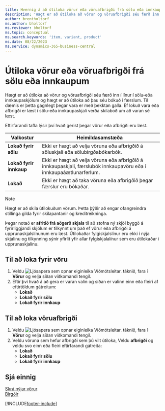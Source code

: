 ```yaml
---
title: Hvernig á að útiloka vörur eða vöruafbrigði frá sölu eða innkaupum
description: 'Hægt er að útiloka að vörur og vöruafbrigði séu færð inn í línur í sölu-eða innkaupaskjölum, sem og bókuð í færslu.'
author: brentholtorf
ms.author: bholtorf
ms.reviewer: bholtorf
ms.topic: conceptual
ms.search.keywords: 'item, variant, product'
ms.date: 08/22/2023
ms.service: dynamics-365-business-central
---
```

# Útiloka vörur eða vöruafbrigði frá sölu eða innkaupum

Hægt er að útiloka að vörur og vöruafbrigði séu færð inn í línur í sölu-eða innkaupaskjölum og hægt er að útiloka að þau séu bókuð í færslum. Til dæmis er þetta gagnlegt þegar vara er með þekktan galla. Ef lokuð vara eða afbrigði er læst í sölu-eða innkaupaskjali verða skilaboð um að varan sé læst.

Eftirfarandi tafla lýsir því hvað gerist þegar vörur eða afbrigði eru læst.  

|Valkostur|Heimildasamstæða|  
|--------------------|------------|  
|**Lokað fyrir sölu**|Ekki er hægt að velja vöruna eða afbrigðið á söluskjali eða sölubirgðabókarbók.|  
|**Lokað fyrir innkaup**|Ekki er hægt að velja vöruna eða afbrigðið á innkaupaskjali, færslubók innkaupavöru eða í innkaupaáætlunarferlum.|  
|**Lokað**|Ekki er hægt að taka vöruna eða afbrigðið þegar færslur eru bókaðar.|  

> [!NOTE]
> Hægt er að skila útilokuðum vörum. Þetta þýðir að engar ofangreindra stillinga gilda fyrir skilapantanir og kreditreikninga.

Þegar notað er  **afritið frá aðgerð skjals**  til að stofna ný skjöl byggð á fyrirliggjandi skjölum er tilkynnt um það ef vörur eða afbrigði á upprunaskjalslínunum eru læst. Útilokaðar fylgiskjalslínur eru ekki í nýja skjalinu og tilkynning sýnir yfirlit yfir allar fylgiskjalalínur sem eru útilokaðar í upprunaskjalinu.

## Til að loka fyrir vöru  

1. Veldu ![Ljósapera sem opnar eiginleika Viðmótsleitar.](media/ui-search/search_small.png "Segðu mér hvað þú vilt gera") táknið, fara í **Vörur** og velja síðan viðkomandi tengil.  
2. Eftir því hvað á að gera er varan valin og síðan er valinn einn eða fleiri af eftirtöldum gátreitum:
    * **Lokað**
    * **Lokað fyrir sölu**
    * **Lokað fyrir innkaup**  

## Til að loka vöruafbrigði  

1. Veldu ![Ljósapera sem opnar eiginleika Viðmótsleitar.](media/ui-search/search_small.png "Segðu mér hvað þú vilt gera") táknið, fara í **Vörur** og velja síðan viðkomandi tengil.  
2. Veldu vöruna sem hefur afbrigði sem þú vilt útiloka, Veldu  **afbrigði** og veldu svo einn eða fleiri eftirfarandi gátreita:  
    * **Lokað**
    * **Lokað fyrir sölu**
    * **Lokað fyrir innkaup**

## Sjá einnig  

[Skrá nýjar vörur](inventory-how-register-new-items.md)  
[Birgðir](inventory-manage-inventory.md)  

[!INCLUDE[footer-include](includes/footer-banner.md)]